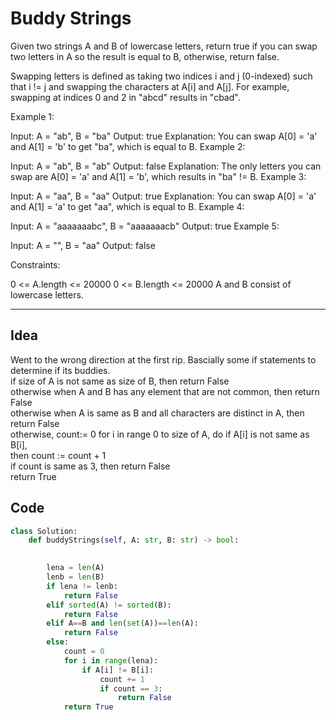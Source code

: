 # Buddy Strings
Given two strings A and B of lowercase letters, return true if you can swap two letters in A so the result is equal to B, otherwise, return false.

Swapping letters is defined as taking two indices i and j (0-indexed) such that i != j and swapping the characters at A[i] and A[j]. For example, swapping at indices 0 and 2 in "abcd" results in "cbad".

 

Example 1:

Input: A = "ab", B = "ba"
Output: true
Explanation: You can swap A[0] = 'a' and A[1] = 'b' to get "ba", which is equal to B.
Example 2:

Input: A = "ab", B = "ab"
Output: false
Explanation: The only letters you can swap are A[0] = 'a' and A[1] = 'b', which results in "ba" != B.
Example 3:

Input: A = "aa", B = "aa"
Output: true
Explanation: You can swap A[0] = 'a' and A[1] = 'a' to get "aa", which is equal to B.
Example 4:

Input: A = "aaaaaaabc", B = "aaaaaaacb"
Output: true
Example 5:

Input: A = "", B = "aa"
Output: false
 

Constraints:

0 <= A.length <= 20000
0 <= B.length <= 20000
A and B consist of lowercase letters.<br>

---
## Idea
Went to the wrong direction at the first rip. Bascially some if statements to determine if its buddies. <br>
if size of A is not same as size of B, then return False <br>
otherwise when A and B has any element that are not common, then return False <br>
otherwise when A is same as B and all characters are distinct in A, then return False <br>
otherwise, count:= 0 for i in range 0 to size of A, do if A[i] is not same as B[i], <br>
then count := count + 1 <br>
if count is same as 3, then return False <br>
return True

## Code
```python
class Solution:
    def buddyStrings(self, A: str, B: str) -> bool:

            
        lena = len(A)
        lenb = len(B)
        if lena != lenb:
            return False
        elif sorted(A) != sorted(B):
            return False
        elif A==B and len(set(A))==len(A):
            return False
        else:
            count = 0
            for i in range(lena):
                if A[i] != B[i]:
                    count += 1
                    if count == 3:
                        return False
            return True
```